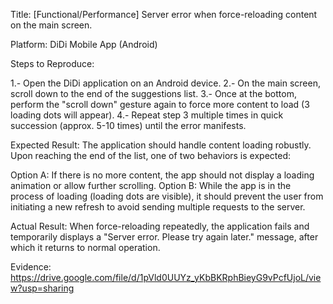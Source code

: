 Title: [Functional/Performance] Server error when force-reloading content on the main screen.

Platform: DiDi Mobile App (Android)

Steps to Reproduce:

  1.- Open the DiDi application on an Android device.
  2.- On the main screen, scroll down to the end of the suggestions list.
  3.- Once at the bottom, perform the "scroll down" gesture again to force more content to load (3 loading dots will appear).
  4.- Repeat step 3 multiple times in quick succession (approx. 5-10 times) until the error manifests.

Expected Result:
The application should handle content loading robustly. Upon reaching the end of the list, one of two behaviors is expected:

  Option A: If there is no more content, the app should not display a loading animation or allow further scrolling.
  Option B: While the app is in the process of loading (loading dots are visible), it should prevent the user from initiating a new refresh to avoid sending multiple requests to the server.

Actual Result:
When force-reloading repeatedly, the application fails and temporarily displays a "Server error. Please try again later." message, after which it returns to normal operation.

Evidence:
https://drive.google.com/file/d/1pVld0UUYz_yKbBKRphBieyG9vPcfUjoL/view?usp=sharing
